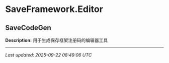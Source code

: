 # SaveFramework.Editor

## SaveCodeGen

**Description:** 用于生成保存框架注册码的编辑器工具

---

*Last updated: 2025-09-22 08:49:06 UTC*
